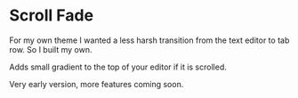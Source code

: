 # Scroll Fade

For my own theme I wanted a less harsh transition from the
text editor to tab row. So I built my own.

Adds small gradient to the top of your editor if it is scrolled.

Very early version, more features coming soon.
